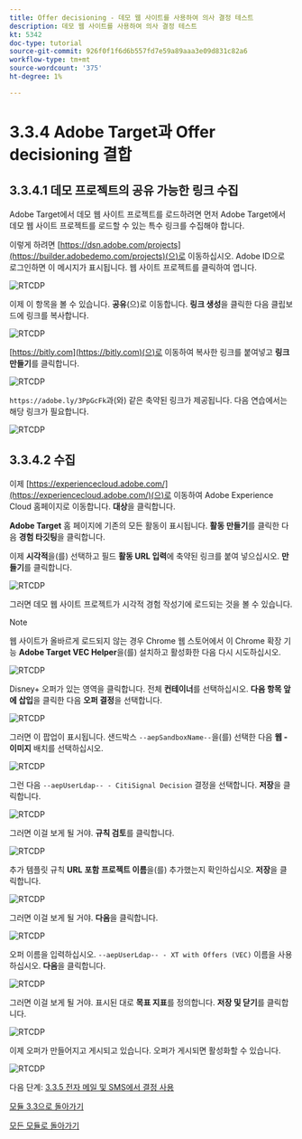 ```yaml
---
title: Offer decisioning - 데모 웹 사이트를 사용하여 의사 결정 테스트
description: 데모 웹 사이트를 사용하여 의사 결정 테스트
kt: 5342
doc-type: tutorial
source-git-commit: 926f0f1f6d6b557fd7e59a89aaa3e09d831c82a6
workflow-type: tm+mt
source-wordcount: '375'
ht-degree: 1%

---
```


# 3.3.4 Adobe Target과 Offer decisioning 결합

## 3.3.4.1 데모 프로젝트의 공유 가능한 링크 수집

Adobe Target에서 데모 웹 사이트 프로젝트를 로드하려면 먼저 Adobe Target에서 데모 웹 사이트 프로젝트를 로드할 수 있는 특수 링크를 수집해야 합니다.

이렇게 하려면 [https://dsn.adobe.com/projects](https://builder.adobedemo.com/projects)(으)로 이동하십시오. Adobe ID으로 로그인하면 이 메시지가 표시됩니다. 웹 사이트 프로젝트를 클릭하여 엽니다.

![RTCDP](./images/builder1.png)

이제 이 항목을 볼 수 있습니다. **공유**(으)로 이동합니다. **링크 생성**&#x200B;을 클릭한 다음 클립보드에 링크를 복사합니다.

![RTCDP](./images/builder2.png)

[https://bitly.com](https://bitly.com)(으)로 이동하여 복사한 링크를 붙여넣고 **링크 만들기**&#x200B;를 클릭합니다.

![RTCDP](./images/builder4.png)

`https://adobe.ly/3PpGcFk`과(와) 같은 축약된 링크가 제공됩니다. 다음 연습에서는 해당 링크가 필요합니다.

![RTCDP](./images/builder5.png)

## 3.3.4.2 수집

이제 [https://experiencecloud.adobe.com/](https://experiencecloud.adobe.com/)(으)로 이동하여 Adobe Experience Cloud 홈페이지로 이동합니다. **대상**&#x200B;을 클릭합니다.

**Adobe Target** 홈 페이지에 기존의 모든 활동이 표시됩니다. **활동 만들기**&#x200B;를 클릭한 다음 **경험 타깃팅**&#x200B;을 클릭합니다.

이제 **시각적**&#x200B;을(를) 선택하고 필드 **활동 URL 입력**&#x200B;에 축약된 링크를 붙여 넣으십시오. **만들기**&#x200B;를 클릭합니다.

![RTCDP](./images/exclatcrxt1.png)

그러면 데모 웹 사이트 프로젝트가 시각적 경험 작성기에 로드되는 것을 볼 수 있습니다.

>[!NOTE]
>
>웹 사이트가 올바르게 로드되지 않는 경우 Chrome 웹 스토어에서 이 Chrome 확장 기능 **Adobe Target VEC Helper**&#x200B;을(를) 설치하고 활성화한 다음 다시 시도하십시오.

![RTCDP](./images/vec1.png)

Disney+ 오퍼가 있는 영역을 클릭합니다. 전체 **컨테이너**&#x200B;를 선택하십시오. **다음 항목 앞에 삽입**&#x200B;을 클릭한 다음 **오퍼 결정**&#x200B;을 선택합니다.

![RTCDP](./images/vec3.png)

그러면 이 팝업이 표시됩니다. 샌드박스 `--aepSandboxName--`을(를) 선택한 다음 **웹 - 이미지** 배치를 선택하십시오.

![RTCDP](./images/vec4.png)

그런 다음 `--aepUserLdap-- - CitiSignal Decision` 결정을 선택합니다. **저장**&#x200B;을 클릭합니다.

![RTCDP](./images/vec5.png)

그러면 이걸 보게 될 거야. **규칙 검토**&#x200B;를 클릭합니다.

![RTCDP](./images/vec5a.png)

추가 템플릿 규칙 **URL** **포함** **프로젝트 이름**&#x200B;을(를) 추가했는지 확인하십시오. **저장**&#x200B;을 클릭합니다.

![RTCDP](./images/vec6.png)

그러면 이걸 보게 될 거야. **다음**&#x200B;을 클릭합니다.

![RTCDP](./images/vec7.png)

오퍼 이름을 입력하십시오. `--aepUserLdap-- - XT with Offers (VEC)` 이름을 사용하십시오. **다음**&#x200B;을 클릭합니다.

![RTCDP](./images/vec8.png)

그러면 이걸 보게 될 거야. 표시된 대로 **목표 지표**&#x200B;를 정의합니다. **저장 및 닫기**&#x200B;를 클릭합니다.

![RTCDP](./images/vec9.png)

이제 오퍼가 만들어지고 게시되고 있습니다. 오퍼가 게시되면 활성화할 수 있습니다.

![RTCDP](./images/vec11.png)

다음 단계: [3.3.5 전자 메일 및 SMS에서 결정 사용](./ex5.md)

[모듈 3.3으로 돌아가기](./offer-decisioning.md)

[모든 모듈로 돌아가기](./../../../overview.md)
